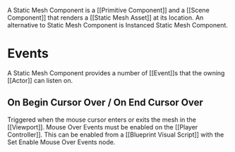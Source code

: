 A Static Mesh Component is a [[Primitive Component]] and a [[Scene Component]] that renders a [[Static Mesh Asset]] at its location.
An alternative to Static Mesh Component is Instanced Static Mesh Component.

# Events

A Static Mesh Component provides a number of [[Event]]s that the owning [[Actor]] can listen on.

## On Begin Cursor Over / On End Cursor Over

Triggered when the mouse cursor enters or exits the mesh in the [[Viewport]].
Mouse Over Events must be enabled on the [[Player Controller]].
This can be enabled from a [[Blueprint Visual Script]] with the Set Enable Mouse Over Events node.
